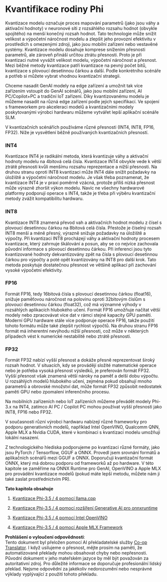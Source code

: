 <!--
CO_OP_TRANSLATOR_METADATA:
{
  "original_hash": "d658062de70b131ef4c0bff69b5fc70e",
  "translation_date": "2025-07-16T21:49:49+00:00",
  "source_file": "md/01.Introduction/04/QuantifyingPhi.md",
  "language_code": "cs"
}
-->
# **Kvantifikace rodiny Phi**

Kvantizace modelu označuje proces mapování parametrů (jako jsou váhy a aktivační hodnoty) v neuronové síti z rozsáhlého rozsahu hodnot (obvykle spojitého) na menší konečný rozsah hodnot. Tato technologie může snížit velikost a výpočetní náročnost modelu a zlepšit jeho provozní efektivitu v prostředích s omezenými zdroji, jako jsou mobilní zařízení nebo vestavěné systémy. Kvantizace modelu dosahuje komprese snížením přesnosti parametrů, ale zároveň přináší určitou ztrátu přesnosti. Proto je při kvantizaci nutné vyvážit velikost modelu, výpočetní náročnost a přesnost. Mezi běžné metody kvantizace patří kvantizace na pevný počet bitů, kvantizace s plovoucí desetinnou čárkou a další. Podle konkrétního scénáře a potřeb si můžete vybrat vhodnou kvantizační strategii.

Chceme nasadit GenAI modely na edge zařízení a umožnit tak více zařízením vstoupit do GenAI scénářů, jako jsou mobilní zařízení, AI PC/Copilot+PC a tradiční IoT zařízení. Díky kvantizovanému modelu je můžeme nasadit na různá edge zařízení podle jejich specifikací. Ve spojení s frameworkem pro akceleraci modelů a kvantizačními modely poskytovanými výrobci hardwaru můžeme vytvářet lepší aplikační scénáře SLM.

V kvantizačních scénářích používáme různé přesnosti (INT4, INT8, FP16, FP32). Níže je vysvětlení běžně používaných kvantizačních přesností.

### **INT4**

Kvantizace INT4 je radikální metoda, která kvantizuje váhy a aktivační hodnoty modelu na 4bitová celá čísla. Kvantizace INT4 obvykle vede k větší ztrátě přesnosti kvůli menšímu rozsahu reprezentace a nižší přesnosti. Na druhou stranu oproti INT8 kvantizaci může INT4 dále snížit požadavky na úložiště a výpočetní náročnost modelu. Je však třeba poznamenat, že kvantizace INT4 je v praxi poměrně vzácná, protože příliš nízká přesnost může výrazně zhoršit výkon modelu. Navíc ne všechny hardwarové platformy podporují operace s INT4, takže je třeba při výběru kvantizační metody zvážit kompatibilitu hardwaru.

### **INT8**

Kvantizace INT8 znamená převod vah a aktivačních hodnot modelu z čísel s plovoucí desetinnou čárkou na 8bitová celá čísla. Přestože je číselný rozsah INT8 menší a méně přesný, výrazně snižuje požadavky na úložiště a výpočty. Při kvantizaci INT8 procházejí váhy a aktivační hodnoty procesem kvantizace, který zahrnuje škálování a posun, aby se co nejvíce zachovala původní informace s plovoucí desetinnou čárkou. Při inferenci jsou tyto kvantizované hodnoty dekvantizovány zpět na čísla s plovoucí desetinnou čárkou pro výpočty a poté opět kvantizovány na INT8 pro další krok. Tato metoda poskytuje dostatečnou přesnost ve většině aplikací při zachování vysoké výpočetní efektivity.

### **FP16**

Formát FP16, tedy 16bitová čísla s plovoucí desetinnou čárkou (float16), snižuje paměťovou náročnost na polovinu oproti 32bitovým číslům s plovoucí desetinnou čárkou (float32), což má významné výhody v rozsáhlých aplikacích hlubokého učení. Formát FP16 umožňuje načítat větší modely nebo zpracovávat více dat v rámci stejné kapacity GPU paměti. Moderní GPU hardware stále více podporuje operace FP16, takže použití tohoto formátu může také zlepšit rychlost výpočtů. Na druhou stranu FP16 formát má inherentní nevýhodu nižší přesnosti, což může v některých případech vést k numerické nestabilitě nebo ztrátě přesnosti.

### **FP32**

Formát FP32 nabízí vyšší přesnost a dokáže přesně reprezentovat široký rozsah hodnot. V situacích, kdy se provádějí složité matematické operace nebo je potřeba vysoká přesnost výsledků, je preferován formát FP32. Vyšší přesnost však znamená větší nároky na paměť a delší dobu výpočtu. U rozsáhlých modelů hlubokého učení, zejména pokud obsahují mnoho parametrů a obrovské množství dat, může formát FP32 způsobit nedostatek paměti GPU nebo zpomalení inferenčního procesu.

Na mobilních zařízeních nebo IoT zařízeních můžeme převádět modely Phi-3.x na INT4, zatímco AI PC / Copilot PC mohou používat vyšší přesnosti jako INT8, FP16 nebo FP32.

V současnosti různí výrobci hardwaru nabízejí různé frameworky pro podporu generativních modelů, například Intel OpenVINO, Qualcomm QNN, Apple MLX a Nvidia CUDA, které v kombinaci s kvantizací modelu umožňují lokální nasazení.

Z technologického hlediska podporujeme po kvantizaci různé formáty, jako jsou PyTorch / Tensorflow, GGUF a ONNX. Provedl jsem srovnání formátů a aplikačních scénářů mezi GGUF a ONNX. Doporučuji kvantizační formát ONNX, který má dobrou podporu od frameworků až po hardware. V této kapitole se zaměříme na ONNX Runtime pro GenAI, OpenVINO a Apple MLX pro provádění kvantizace modelů (pokud máte lepší metodu, můžete nám ji také zaslat prostřednictvím PR).

**Tato kapitola obsahuje**

1. [Kvantizace Phi-3.5 / 4 pomocí llama.cpp](./UsingLlamacppQuantifyingPhi.md)

2. [Kvantizace Phi-3.5 / 4 pomocí rozšíření Generative AI pro onnxruntime](./UsingORTGenAIQuantifyingPhi.md)

3. [Kvantizace Phi-3.5 / 4 pomocí Intel OpenVINO](./UsingIntelOpenVINOQuantifyingPhi.md)

4. [Kvantizace Phi-3.5 / 4 pomocí Apple MLX Framework](./UsingAppleMLXQuantifyingPhi.md)

**Prohlášení o vyloučení odpovědnosti**:  
Tento dokument byl přeložen pomocí AI překladatelské služby [Co-op Translator](https://github.com/Azure/co-op-translator). I když usilujeme o přesnost, mějte prosím na paměti, že automatizované překlady mohou obsahovat chyby nebo nepřesnosti. Původní dokument v jeho mateřském jazyce by měl být považován za autoritativní zdroj. Pro důležité informace se doporučuje profesionální lidský překlad. Nejsme odpovědní za jakékoliv nedorozumění nebo nesprávné výklady vyplývající z použití tohoto překladu.